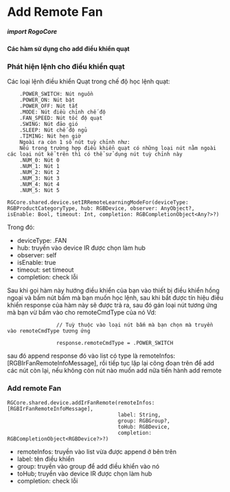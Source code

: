 

# Add Remote Fan

##### import RogoCore

#### Các hàm sử dụng cho add điều khiển quạt

### Phát hiện lệnh cho điều khiển quạt

Các loại lệnh điều khiển Quạt trong chế độ học lệnh quạt:

        .POWER_SWITCH: Nút nguồn
        .POWER_ON: Nút bật
        .POWER_OFF: Nút tắt
        .MODE: Nút điều chỉnh chế độ
        .FAN_SPEED: Nút tốc độ quạt
        .SWING: Nút đảo gió
        .SLEEP: Nút chế độ ngủ
        .TIMING: Nút hẹn giờ
        Ngoài ra còn 1 số nút tuỳ chỉnh như:
        Nếu trong trường hợp điều khiển quạt có những loại nút nằm ngoài các loại nút kể trên thì có thể sử dụng nút tuỳ chỉnh này
        .NUM_0: Nút 0
        .NUM_1: Nút 1
        .NUM_2: Nút 2
        .NUM_3: Nút 3
        .NUM_4: Nút 4
        .NUM_5: Nút 5

```
RGCore.shared.device.setIRRemoteLearningModeFor(deviceType: RGBProductCategoryType, hub: RGBDevice, observer: AnyObject?, isEnable: Bool, timeout: Int, completion: RGBCompletionObject<Any?>?)
```
Trong đó:

- deviceType: .FAN
- hub: truyền vào device IR được chọn làm hub
- observer: self
- isEnable: true
- timeout: set timeout
- completion: check lỗi

Sau khi gọi hàm này hướng điều khiển của bạn vào thiết bị điều khiển hồng ngoại và bấm nút bấm mà bạn muốn học lệnh, sau khi bắt được tín hiệu điều khiển response của hàm này sẽ được trả ra, sau đó gán loại nút tương ứng mà bạn vừ bấm vào cho remoteCmdType của nó Vd:
```
                // Tuỳ thuộc vào loại nút bấm mà bạn chọn mà truyền vào remoteCmdType tương ứng

                response.remoteCmdType = .POWER_SWITCH 

```

sau đó append response đó vào list có type là remoteInfos: [RGBIrFanRemoteInfoMessage], rồi tiếp tục lặp lại công đoạn trên để add các nút còn lại, nếu không còn nút nào muốn add nữa tiến hành add remote

### Add remote Fan

```
RGCore.shared.device.addIrFanRemote(remoteInfos: [RGBIrFanRemoteInfoMessage],
                                    label: String,
                                    group: RGBGroup?,
                                    toHub: RGBDevice,
                                    completion: RGBCompletionObject<RGBDevice?>?)
```
- remoteInfos: truyền vào list vừa được append ở bên trên
- label: tên điều khiển
- group: truyền vào group để add điều khiển vào nó
- toHub; truyền vào device IR được chọn làm hub
- completion: check lỗi

